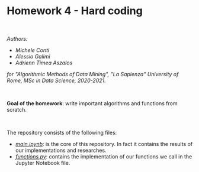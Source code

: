 # Homework 4 - Hard coding

<br>

_Authors:_
* _Michele Conti_
* _Alessio Galimi_
* _Adrienn Timea Aszalos_

_for "Algorithmic Methods of Data Mining", "La Sapienza" University of Rome, MSc in Data Science, 2020-2021._

<br>

**Goal of the homework**: write important algorithms and functions from scratch.

<br>

The repository consists of the following files:
* [_main.ipynb_](../main/main.ipynb): is the core of this repository. In fact it contains the results of our implementations and researches.
* [_functions.py_](../main/functions.py): contains the implementation of our functions we call in the Jupyter Notebook file.

